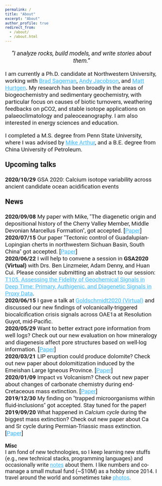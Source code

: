 ```yaml
---
permalink: /
title: "About"
excerpt: "About"
author_profile: true
redirect_from:
  - /about/
  - /about.html
---
```

<p style="font-family:'Roboto', sans-serif; font-size:20px;text-align:center">
         <i>“I analyze rocks, build models, and write stories about them.” </i>
</p>

<p style="font-family:'Roboto', sans-serif; font-size:19px;text-align:left">
         I am currently a Ph.D. candidate at Northwestern University, working with <a href="https://www.earth.northwestern.edu/our-people/faculty/sageman-brad.html" style="color: #3BB9FF">Brad Sageman</a>, <a href="https://www.earth.northwestern.edu/our-people/faculty/jacobson-andrew.html" style="color: #3BB9FF">Andy Jacobson</a>, and <a href="https://www.earth.northwestern.edu/our-people/faculty/hurtgen-matthew.html" style="color: #3BB9FF">Matt Hurtgen</a>. My research has been broadly in the areas of biogeochemistry and sedimentary geochemistry, with particular focus on causes of biotic turnovers, weathering feedbacks on pCO2, and stable isotope applications on palaeoclimatology and paleoceanography. I am also interested in energy sciences and education.
</p>

<p style="font-family:'Roboto', sans-serif; font-size:19px;text-align:left">         
         I completed a M.S. degree from Penn State University, where I was advised by <a href="https://www.geosc.psu.edu/academic-faculty/arthur-michael" style="color: #3BB9FF">Mike Arthur</a>, and a B.E. degree from China University of Petroleum.
</p>
<p style="font-family:'Roboto', sans-serif; font-size:24px;text-align:left">
    <b> Upcoming talks </b>
</p>
<p style="font-family:'Roboto', sans-serif; font-size:19px;text-align:left">
      <b>2020/10/29</b> GSA 2020: Calcium isotope variability across ancient candidate ocean acidification events
<p style="font-family:'Roboto', sans-serif; font-size:24px;text-align:left">
    <b> News </b>
</p>

<p style="font-family:'Roboto', sans-serif; font-size:19px;text-align:left">
      <b>2020/09/08</b> My paper with Mike, "The diagenetic origin and depositional history of the Cherry Valley Member, Middle Devonian Marcellus Formation", got accepted. [<a href="https://doi.org/10.1016/j.chemgeo.2020.119875" style="color: #3BB9FF">Paper</a>]
  <br>
      <b>2020/07/15</b> Our paper "Tectonic control of Guadalupian-Lopingian cherts in northwestern Sichuan Basin, South China" got accepted. [<a href="https://doi.org/10.1016/j.palaeo.2020.109915" style="color: #3BB9FF">Paper</a>]
  <br>
      <b>2020/06/22</b> I will help to convene a session in <b>GSA2020 (Virtual)</b> with Drs. Ben Linzmeier, Adam Denny, and Huan Cui. Please consider submitting an abstract to our session:  <a href="https://community.geosociety.org/gsa2020/program/technical/topical" style="color: #3BB9FF">T105. Assessing the Fidelity of Geochemical Signals in Deep Time: Primary, Authigenic, and Diagenetic Signals in Proxy Data</a>.
  <br>
      <b>2020/06/15</b> I gave a talk at <a href="https://goldschmidt.info/2020/abstracts/abstractView?id=2020004896" style="color: #3BB9FF">Goldschmidt2020 (Virtual)</a> and discussed our new findings of volcanically-triggered biocalcification crisis signals across OAE1a at Resolution Guyot, mid-Pacific.
  <br>
      <b>2020/05/29</b> Want to better extract pore information from well logs? Check out our new evaluation on how mineralogy and diagenesis affect pore structures based on well-log information. [<a href="https://doi.org/10.1016/j.jngse.2020.103376" style="color: #3BB9FF">Paper</a>]
  <br>
      <b>2020/03/21</b> LIP eruption could produce dolomite? Check out new paper about dolomitization induced by the Emeishan Large Igneous Province. [<a href="https://doi.org/10.1016/j.marpetgeo.2020.104308" style="color: #3BB9FF">Paper</a>]
  <br>
      <b>2020/01/09</b> Impact vs Volcanism? Check out new paper about changes of carbonate chemistry during end-Cretaceous mass extinction. [<a href="https://doi.org/10.1130/G46431.1" style="color: #3BB9FF">Paper</a>]
  <br>
      <b>2019/12/30</b> My finding on "trapped microorganisms within fluid-inclusions" got accepted. Stay tuned for the paper!
  <br>
      <b>2019/09/20</b> What happened in <i>Calcium cycle</i> during the biggest mass extinction? Check out new paper about Ca and Sr cycle during Permian-Triassic mass extinction. [<a href="https://doi.org/10.1016/j.gca.2019.07.035" style="color: #3BB9FF">Paper</a>]
</p>

<p style="font-family:'Roboto', sans-serif; font-size:18px;text-align:left">
    <b> Misc </b>
    <br>
    I am fond of new technologies, so I keep learning new stuffs (e.g., new technical stacks, programming languages) and occasionally write <a href="https://julianwangnwu.github.io/year-archive/" style="color: #3BB9FF">notes</a> about them. I like numbers and co-manage a small mutual fund (~$10M) as a hobby since 2014. I travel around the world and sometimes take <a href="https://julianwangnwu.github.io/portfolio/" style="color: #3BB9FF">photos</a>.
</p>
